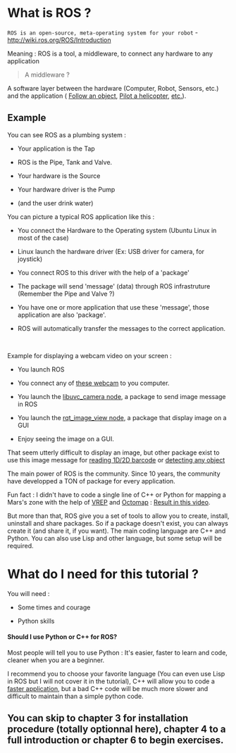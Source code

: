 # What is ROS ?

`ROS is an open-source, meta-operating system for your robot` - http://wiki.ros.org/ROS/Introduction

Meaning : ROS is a tool, a middleware, to connect any hardware to any application

> A middleware ?

A software layer between the hardware (Computer, Robot, Sensors, etc.) and the application ( [Follow an object](https://www.youtube.com/watch?v=4B_aEEaosyw), [Pilot a helicopter](https://www.youtube.com/watch?v=nMAK3uQ3rCc), [etc.](https://vimeo.com/245826128)).

## Example

You can see ROS as a plumbing system : 

- Your application is the Tap

- ROS is the Pipe, Tank and Valve.

- Your hardware is the Source

- Your hardware driver is the Pump

- (and the user drink water)


You can picture a typical ROS application like this : 

- You connect the Hardware to the Operating system (Ubuntu Linux in most of the case)

- Linux launch the hardware driver (Ex: USB driver for camera, for joystick)

- You connect ROS to this driver with the help of a 'package'

- The package will send 'message' (data) through ROS infrastruture (Remember 
the Pipe and Valve ?)

- You have one or more application that use these 'message', those application 
are also 'package'.

- ROS will automatically transfer the messages to the correct application.

&nbsp;

Example for displaying a webcam video on your screen : 

- You launch ROS

- You connect any of [these webcam](http://www.ideasonboard.org/uvc/) to you computer.

- You launch the [libuvc_camera node](http://wiki.ros.org/libuvc_camera), a package to send image message in ROS

- You launch the [rqt_image_view node](http://wiki.ros.org/rqt_image_view), a package that display image on a GUI

- Enjoy seeing the image on a GUI.

That seem utterly difficult to display an image, but other package exist to use this image message for [reading 1D/2D barcode](https://github.com/ros-drivers/zbar_ros) or [detecting any object](http://wiki.ros.org/find_object_2d)

The main power of ROS is the community. Since 10 years, the community have developped a TON of package for every application.

Fun fact : I didn't have to code a single line of C++ or Python for mapping a Mars's zone with the help of [VREP](http://www.coppeliarobotics.com/) and [Octomap](http://wiki.ros.org/octomap_server) : [Result in this video](https://www.youtube.com/watch?v=2V11_CEwZM8&t=3s).

But more than that, ROS give you a set of tools to allow you to create, install, uninstall and share packages. So if a package doesn't exist, you can always create it (and share it, if you want).
The main coding language are C++ and Python. You can also use Lisp and other language, but some setup will be required.

# What do I need for this tutorial ?

You will need : 

- Some times and courage

- Python skills

#### Should I use Python or C++ for ROS?

Most people will tell you to use Python : It's easier, faster to learn and code, cleaner when you are a beginner.

I recommend you to choose your favorite language (You can even use Lisp in ROS but I will not cover it in the tutorial), C++ will allow you to code a [faster application](https://benchmarksgame.alioth.debian.org/u64q/compare.php?lang=python3&lang2=gpp), but a bad C++ code will be much more slower and difficult to maintain than a simple python code.


## You can skip to chapter 3 for installation procedure (totally optionnal here), chapter 4 to a full introduction or chapter 6 to begin exercises.
